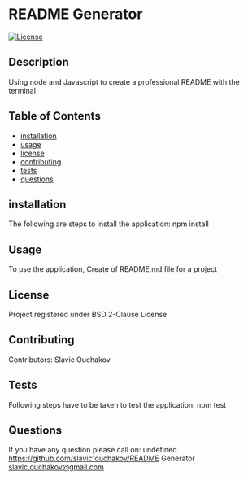 # README Generator
  [![License](https://img.shields.io/badge/License-BSD%203--Clause-blue.svg)](https://opensource.org/licenses/BSD-3-Clause)
  ## Description
  Using node and Javascript to create a professional README with the terminal
  ## Table of Contents 
   * [installation](##installation)
   * [usage](##usage)
   * [license](##license)
   * [contributing](##contributing)
   * [tests](##tests)
   * [questions](##questions)
  
  
## installation
  The following are steps to install the application: npm install 
 ## Usage 
  To use the application, Create of README.md file for a project 
 ## License 
  Project registered under BSD 2-Clause License
 
  
 ## Contributing
 Contributors: Slavic Ouchakov
 ## Tests
 Following steps have to be taken to test the application: npm test 
 ## Questions
 If you have any question please call on: undefined
 https://github.com/slavic1ouchakov/README Generator
 slavic.ouchakov@gmail.com
 